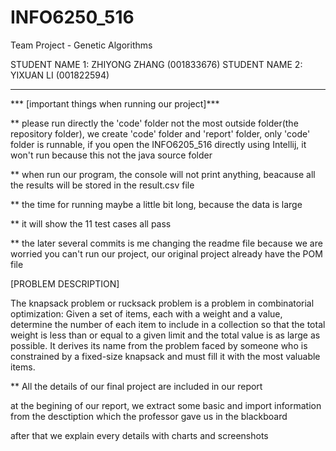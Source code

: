 # INFO6250_516

Team Project - Genetic Algorithms


STUDENT NAME 1: ZHIYONG ZHANG (001833676)
STUDENT NAME 2: YIXUAN LI     (001822594)

*************************************************

*** [important things when running our project]***

** please run directly the 'code' folder not the most outside folder(the repository folder), we create 'code' folder and 'report' folder, only 'code' folder is runnable, if you open the INFO6205_516 directly using Intellij, it won't run because this not the java source folder

** when run our program, the console will not print anything, beacause all the results will be stored in the result.csv file

** the time for running maybe a little bit long, because the data is large

** it will show the 11 test cases all pass

** the later several commits is me changing the readme file because we are worried you can't run our project, our original project already have the POM file

[PROBLEM DESCRIPTION]

The knapsack problem or rucksack problem is a problem in combinatorial optimization: Given a set of items, each with a weight and a value, determine the number of each item to include in a collection so that the total weight is less than or equal to a given limit and the total value is as large as possible. It derives its name from the problem faced by someone who is constrained by a fixed-size knapsack and must fill it with the most valuable items.


** All the details of our final project are included in our report

at the begining of our report, we extract some basic and import information from the desctiption which the professor gave us in the blackboard

after that we explain every details with charts and screenshots

